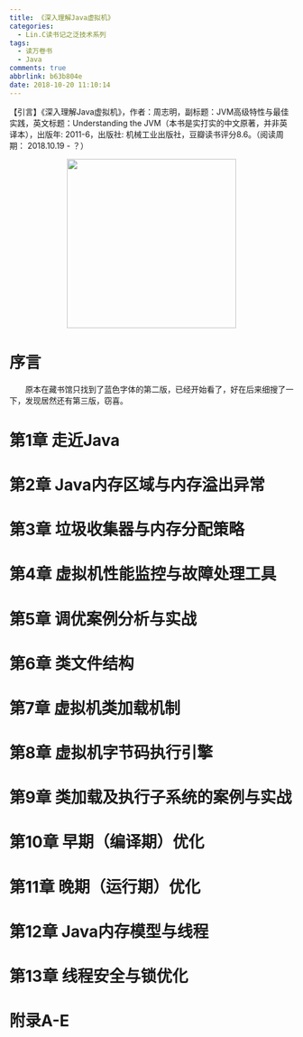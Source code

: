 ```yaml
---
title: 《深入理解Java虚拟机》
categories:
  - Lin.C读书记之泛技术系列
tags:
  - 读万卷书
  - Java
comments: true
abbrlink: b63b804e
date: 2018-10-20 11:10:14
---
```

【引言】《深入理解Java虚拟机》，作者：周志明，副标题：JVM高级特性与最佳实践，英文标题：Understanding the JVM（本书是实打实的中文原著，并非英译本），出版年: 2011-6，出版社: 机械工业出版社，豆瓣读书评分8.6。（阅读周期： 2018.10.19 - ？）
<div align=center><img src="http://pm4hdun71.bkt.clouddn.com/img/2018/2018-10-20-05.jpg" width="300"/></div>
<!-- more -->

# 序言
&emsp;&emsp;原本在藏书馆只找到了蓝色字体的第二版，已经开始看了，好在后来细搜了一下，发现居然还有第三版，窃喜。

# 第1章 走近Java
# 第2章 Java内存区域与内存溢出异常
# 第3章 垃圾收集器与内存分配策略
# 第4章 虚拟机性能监控与故障处理工具
# 第5章 调优案例分析与实战
# 第6章 类文件结构
# 第7章 虚拟机类加载机制
# 第8章 虚拟机字节码执行引擎
# 第9章 类加载及执行子系统的案例与实战
# 第10章 早期（编译期）优化
# 第11章 晚期（运行期）优化
# 第12章 Java内存模型与线程
# 第13章 线程安全与锁优化
# 附录A-E